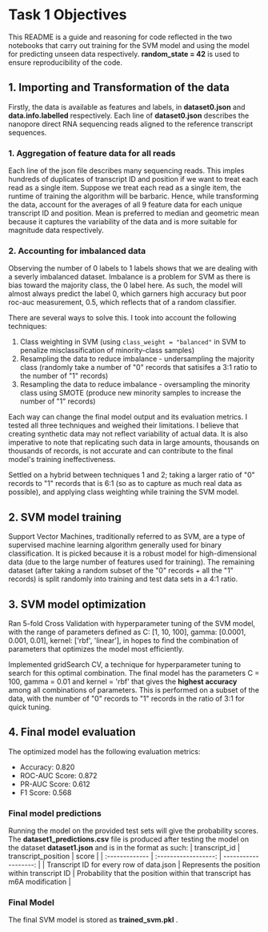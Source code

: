 # Task 1 Objectives 
This README is a guide and reasoning for code reflected in the two notebooks that carry out training for the SVM model and using the model for predicting unseen data respectively. **random_state = 42** is used to ensure reproducibility of the code.

## 1. Importing and Transformation of the data
Firstly, the data is available as features and labels, in **dataset0.json** and **data.info.labelled** respectively. Each line of **dataset0.json** describes the nanopore direct RNA sequencing reads aligned to the reference transcript sequences.

### 1. Aggregation of feature data for all reads
Each line of the json file describes many sequencing reads. This imples hundreds of duplicates of transcript ID and position if we want to treat each read as a single item. Suppose we treat each read as a single item, the runtime of training the algorithm will be barbaric. Hence, while transforming the data, account for the averages of all 9 feature data for each unique transcript ID and position. Mean is preferred to median and geometric mean because it captures the variability of the data and is more suitable for magnitude data respectively. 

### 2. Accounting for imbalanced data
Observing the number of 0 labels to 1 labels shows that we are dealing with a severly imbalanced dataset. Imbalance is a problem for SVM as there is bias toward the majority class, the 0 label here. As such, the model will almost always predict the label 0, which garners high accuracy but poor roc-auc measurement, 0.5, which reflects that of a random classifier.

There are several ways to solve this. I took into account the following techniques:
1. Class weighting in SVM (using `class_weight = "balanced"` in SVM to penalize misclassification of minority-class samples)
2. Resampling the data to reduce imbalance - undersampling the majority class (randomly take a number of "0" records that satisifes a 3:1 ratio to the number of "1" records)
3. Resampling the data to reduce imbalance - oversampling the minority class using SMOTE (produce new minority samples to increase the number of "1" records)

Each way can change the final model output and its evaluation metrics. I tested all three techniques and weighed their limitations. I believe that creating synthetic data may not reflect variability of actual data. It is also imperative to note that replicating such data in large amounts, thousands on thousands of records, is not accurate and can contribute to the final model's training ineffectiveness.

Settled on a hybrid between techniques 1 and 2; taking a larger ratio of "0" records to "1" records that is 6:1 (so as to capture as much real data as possible), and applying class weighting while training the SVM model.


## 2. SVM model training 
Support Vector Machines, traditionally referred to as SVM, are a type of supervised machine learning algorithm generally used for binary classification. It is picked because it is a robust model for high-dimensional data (due to the large number of features used for training). The remaining dataset (after taking a random subset of the "0" records + all the "1" records) is split randomly into training and test data sets in a 4:1 ratio.

## 3. SVM model optimization
Ran 5-fold Cross Validation with hyperparameter tuning of the SVM model, with the range of parameters defined as C: [1, 10, 100], gamma: [0.0001, 0.001, 0.01], kernel: ['rbf', 'linear'], in hopes to find the combination of parameters that optimizes the model most efficiently. 

Implemented gridSearch CV, a technique for hyperparameter tuning to search for this optimal combination. The final model has the parameters C = 100, gamma = 0.01 and kernel = 'rbf' that gives the **highest accuracy** among all combinations of parameters. This is performed on a subset of the data, with the number of "0" records to "1" records in the ratio of 3:1 for quick tuning.

## 4. Final model evaluation
The optimized model has the following evaluation metrics:
- Accuracy: 0.820
- ROC-AUC Score: 0.872
- PR-AUC Score: 0.612
- F1 Score: 0.568

### Final model predictions
Running the model on the provided test sets will give the probability scores. The **dataset1_predictions.csv** file is produced after testing the model on the dataset **dataset1.json** and is in the format as such:
| transcript_id | transcript_position | score |
| :------------- | :------------------: | -------------------: |
| Transcript ID for every row of data.json | Represents the position within transcript ID | Probability that the position within that transcript has m6A modification |


### Final Model
The final SVM model is stored as **trained_svm.pkl** .
